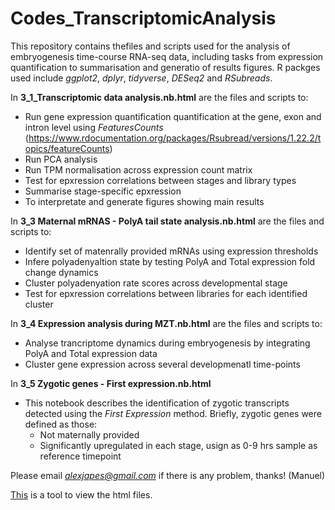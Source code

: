 # Codes_TranscriptomicAnalysis
This repository contains thefiles and scripts used for the analysis of embryogenesis time-course RNA-seq data, including tasks from expression quantification to summarisation and generatio of results figures. R packges used include *ggplot2*, 
*dplyr*, *tidyverse*, *DESeq2* and *RSubreads*.

In **3_1_Transcriptomic data analysis.nb.html** are the files and scripts to:
- Run gene expression quantification quantification at the gene, exon and intron level using *FeaturesCounts* (https://www.rdocumentation.org/packages/Rsubread/versions/1.22.2/topics/featureCounts)
- Run PCA analysis
- Run TPM normalisation across expression count matrix
- Test for epxression correlations between stages and library types
- Summarise stage-specific epxression
- To interpretate and generate figures showing main results

In **3_3 Maternal mRNAS - PolyA tail state analysis.nb.html** are the files and scripts to:
- Identify set of matenrally provided mRNAs using expression thresholds
- Infere polyadenyaltion state by testing  PolyA and Total expression fold change dynamics
- Cluster polyadenyation rate scores across developmental stage
- Test for epxression correlations between libraries for each identified cluster

In **3_4 Expression analysis during MZT.nb.html** are the files and scripts to:
- Analyse trancriptome dynamics during embryogenesis by integrating PolyA and Total expression data
- Cluster gene expression  across several developmenatl time-points

In **3_5 Zygotic genes - First expression.nb.html**
- This notebook describes the identification of zygotic transcripts detected using the *First Expression* method. Briefly, zygotic genes were defined as those:
  * Not maternally provided
  * Significantly upregulated in each stage, usign as 0-9 hrs sample as reference timepoint

Please email *alexjapes@gmail.com* if there is any problem, thanks! (Manuel)

[This](https://htmlpreview.github.io/) is a tool to view the html files. 
